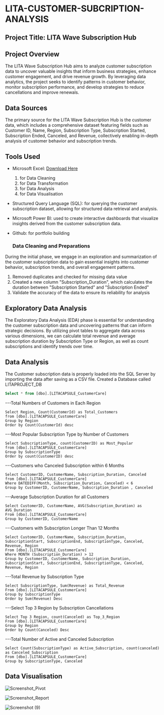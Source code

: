 # LITA-CUSTOMER-SUBCRIPTION-ANALYSIS

## Project Title: LITA Wave Subscription Hub

## Project Overview
The LITA Wave Subscription Hub aims to analyze customer subscription data to uncover valuable insights that inform business strategies, enhance customer engagement, and drive revenue growth. By leveraging data analytics, the project seeks to identify patterns in customer behavior, monitor subscription performance, and develop strategies to reduce cancellations and improve renewals.

## Data Sources
The primary source for the LITA Wave Subscription Hub is the customer data, which includes a comprehensive dataset featuring fields such as Customer ID, Name, Region, Subscription Type, Subscription Started, Subscription Ended, Canceled, and Revenue, collectively enabling in-depth analysis of customer behavior and subscription trends.

## Tools Used
- Microsoft Excel: [Download Here](https://www.microsoft.com)
  1. for Data Cleaning
  2. for  Data Transformation 
  3. for Data Analysis
  4. for Data Visualisation

- Structured Query Language (SQL): for querying the customer subscription dataset, allowing for structured data retrieval and analysis.
- Microsoft Power BI: used to create interactive dashboards that visualize insights derived from the customer subscription data.
- Github: for portfolio building

  ### Data Cleaning and Preparations
 During the initial phase, we engage in an exploration and summarization of the customer subscription data to gain essential insights into customer behavior, subscription trends, and overall engagement patterns.
  1. Removed duplicates and checked for missing data value
  2. Created a new column "Subscription_Duration", which calculates the duration between "Subscription Started" and "Subscription Ended"
  3. Validate the accuracy of the data to ensure its reliability for analysis
  
## Exploratory Data Analysis
The Exploratory Data Analysis (EDA) phase is essential for understanding the customer subscription data and uncovering patterns that can inform strategic decisions. By utilizing pivot tables to aggregate data across various dimensions, we can calculate total revenue and average subscription duration by Subscription Type or Region, as well as count subscriptions and identify trends over time.

## Data Analysis
The Customer subscription data is properly loaded into the SQL Server by importing the data after saving as a CSV file. Created a Database called LITAPROJECT_DB
```SQL
Select * from [dbo].[LITACAPSULE_CustomerCare]
```
---Total Numbers of Customers in Each Region
```
Select Region, Count(CustomerId) as Total_Customers
from [dbo].[LITACAPSULE_CustomerCare]
Group by Region
Order by Count(CustomerId) desc
```
---Most Popular Subscription Type by Number of Customers
```
Select SubscriptionType, count(CustomerID) as Most_Popular
from [dbo].[LITACAPSULE_CustomerCare]
Group by SubscriptionType
Order by count(CustomerID) desc
```
---Customers who Canceled Subscription within 6 Months
```
Select CustomerID, CustomerName, Subscription_Duration, Canceled
from [dbo].[LITACAPSULE_CustomerCare]
Where DATEDIFF(Month, Subscription_Duration, Canceled) < 6
Group by CustomerID, CustomerName, Subscription_Duration , Canceled
```
---Average Subscription Duration for all Customers
```
Select CustomerID, CustomerName, AVG(Subscription_Duration) as AVG_Duration
From [dbo].[LITACAPSULE_CustomerCare]
Group by CustomerID, CustomerName
```
---Customers with Subscription Longer Than 12 Months
```
Select CustomerID, CustomerName, Subscription_Duration, SubscriptionStart, SubscriptionEnd, SubscriptionType, Canceled, Revenue, Region
From [dbo].[LITACAPSULE_CustomerCare]
Where MONTH (Subscription_Duration) > 12
Group by CustomerID, CustomerName, Subscription_Duration, SubscriptionStart, SubscriptionEnd, SubscriptionType, Canceled, Revenue, Region
```
---Total Revenue by Subscription Type
```
Select SubscriptionType, Sum(Revenue) as Total_Revenue
From [dbo].[LITACAPSULE_CustomerCare]
Group by SubscriptionType
Order by Sum(Revenue) Desc
```
---Select Top 3 Region by Subscription Cancellations
```
Select Top 3 Region, count(Canceled) as Top_3_Region
From [dbo].[LITACAPSULE_CustomerCare]
Group by Region
Order by Count(Canceled) Desc
```
---Total Number of Active and Canceled Subscription
```
Select Count(SubscriptionType) as Active_Subscription, count(canceled) as Canceled_Subscription
From [dbo].[LITACAPSULE_CustomerCare]
Group by SubscriptionType, Canceled
```

## Data Visualisation
![Screenshot_Pivot](https://github.com/user-attachments/assets/2c97286c-fa82-4607-807c-e702c5cec567)

![Screenshot_Report](https://github.com/user-attachments/assets/4e3e5c45-8348-4af3-96de-e67142ec670e)

![Screenshot (9)](https://github.com/user-attachments/assets/091685d6-d191-4b25-8eee-ea24e0e94c0e)

